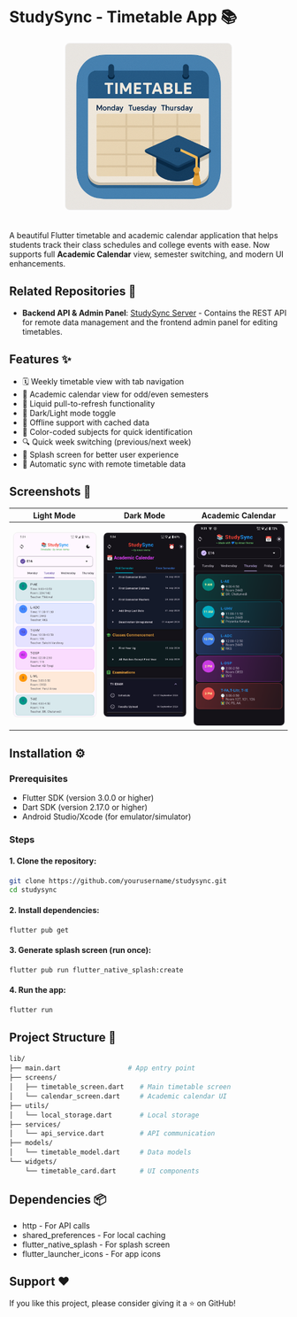 # StudySync - Timetable App 📚
<div align="center">
<img src="assets/splash.png" alt="StudySync Banner" width="300" style="border-radius: 8px; border: 1px solid #eee; margin-bottom: 20px;"/>
</div>

A beautiful Flutter timetable and academic calendar application that helps students track their class schedules and college events with ease. Now supports full **Academic Calendar** view, semester switching, and modern UI enhancements.

## Related Repositories 🔗
- **Backend API & Admin Panel**: [StudySync Server](https://github.com/AmanVerma1067/StudySync-Server) - Contains the REST API for remote data management and the frontend admin panel for editing timetables.

## Features ✨
- 🗓️ Weekly timetable view with tab navigation
- 📆 Academic calendar view for odd/even semesters
- 🔄 Liquid pull-to-refresh functionality
- 🌙 Dark/Light mode toggle
- 📱 Offline support with cached data
- 🎨 Color-coded subjects for quick identification
- 🔍 Quick week switching (previous/next week)
- 📲 Splash screen for better user experience
- 🔄 Automatic sync with remote timetable data

## Screenshots 📸
<div align="center">

| Light Mode | Dark Mode | Academic Calendar |
|------------|-----------|-------------------|
| <img src="assets/light.png" alt="Light Mode" width="250" style="border-radius: 8px; border: 1px solid #eee;"/> | <img src="assets/dark.png" alt="Dark Mode" width="250" style="border-radius: 8px; border: 1px solid #eee;"/> | <img src="assets/calendar.png" alt="Academic Calendar" width="250" style="border-radius: 8px; border: 1px solid #eee;"/> |

</div>

## Installation ⚙️

### Prerequisites
- Flutter SDK (version 3.0.0 or higher)
- Dart SDK (version 2.17.0 or higher)
- Android Studio/Xcode (for emulator/simulator)

### Steps
#### 1. Clone the repository:
   ```bash
   git clone https://github.com/yourusername/studysync.git
   cd studysync
   ```

#### 2. Install dependencies:
```bash
flutter pub get
```

#### 3. Generate splash screen (run once):
```bash
flutter pub run flutter_native_splash:create
```

#### 4. Run the app:
```bash
flutter run
```

## Project Structure 📂
```bash
lib/
├── main.dart                 # App entry point
├── screens/
│   ├── timetable_screen.dart    # Main timetable screen
│   └── calendar_screen.dart     # Academic calendar UI
├── utils/
│   └── local_storage.dart       # Local storage
├── services/
│   └── api_service.dart         # API communication
├── models/
│   └── timetable_model.dart     # Data models
└── widgets/
    └── timetable_card.dart      # UI components
```

## Dependencies 📦
- http - For API calls
- shared_preferences - For local caching
- flutter_native_splash - For splash screen
- flutter_launcher_icons - For app icons

## Support ❤️
If you like this project, please consider giving it a ⭐️ on GitHub!
